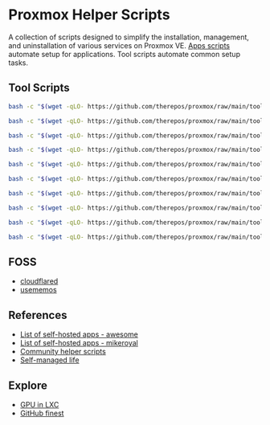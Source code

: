 # Proxmox Helper Scripts
A collection of scripts designed to simplify the installation, management, and uninstallation of various services on Proxmox VE. 
[Apps scripts] automate setup for applications. Tool scripts automate common setup tasks.

## Tool Scripts
```bash
bash -c "$(wget -qLO- https://github.com/therepos/proxmox/raw/main/tools/backup-zfs.sh)"
```
```bash
bash -c "$(wget -qLO- https://github.com/therepos/proxmox/raw/main/tools/backup-vm.sh)"
```
```bash
bash -c "$(wget -qLO- https://github.com/therepos/proxmox/raw/main/tools/format-disk.sh)"
```
```bash
bash -c "$(wget -qLO- https://github.com/therepos/proxmox/raw/main/tools/mount-drive.sh)"
```
```bash
bash -c "$(wget -qLO- https://github.com/therepos/proxmox/raw/main/tools/print-sysinfo.sh)"
```
```bash
bash -c "$(wget -qLO- https://github.com/therepos/proxmox/raw/main/tools/print-workloads.sh)"
```
```bash
bash -c "$(wget -qLO- https://github.com/therepos/proxmox/raw/main/tools/purge-dockerct.sh)"
```
```bash
bash -c "$(wget -qLO- https://github.com/therepos/proxmox/raw/main/tools/purge-lxc.sh)"
```
```bash
bash -c "$(wget -qLO- https://github.com/therepos/proxmox/raw/main/tools/purge-storage.sh)"
```
```bash
bash -c "$(wget -qLO- https://github.com/therepos/proxmox/raw/main/tools/set-gpu.sh)"
```

## FOSS
- [cloudflared](https://tteck.github.io/Proxmox/#cloudflared-lxc)
- [usememos](https://github.com/usememos/memos)

## References
- [List of self-hosted apps - awesome](https://github.com/awesome-selfhosted/awesome-selfhosted)
- [List of self-hosted apps - mikeroyal](https://github.com/mikeroyal/Self-Hosting-Guide)
- [Community helper scripts](https://community-scripts.github.io/ProxmoxVE/scripts)
- [Self-managed life](https://wiki.futo.org/index.php/Introduction_to_a_Self_Managed_Life:_a_13_hour_%26_28_minute_presentation_by_FUTO_software)

## Explore
- [GPU in LXC](https://yomis.blog/nvidia-gpu-in-proxmox-lxc/)
- [GitHub finest](https://github.com/arbal/awesome-stars)

[apps scripts]: page-apps.md
